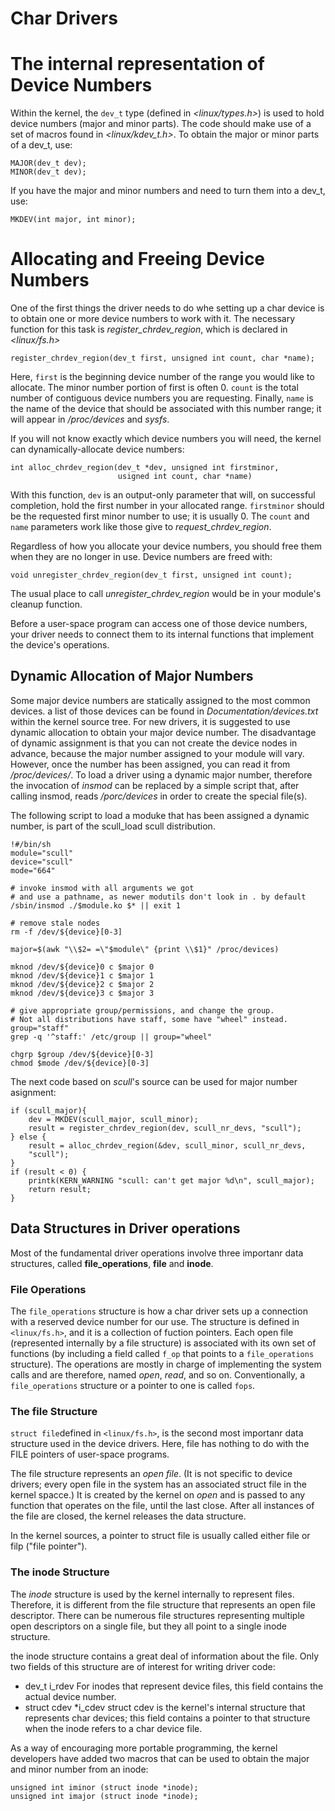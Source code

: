 # Char Drivers

# The internal representation of Device Numbers

Within the kernel, the ```dev_t``` type (defined in *<linux/types.h>*) is used to hold device numbers (major and minor parts).
The code should make use of a set of macros found in *<linux/kdev_t.h>*. To obtain the major or minor parts of a dev_t, use:

```
MAJOR(dev_t dev);
MINOR(dev_t dev);
```

If you have the major and minor numbers and need to turn them into a dev_t, use:

```
MKDEV(int major, int minor);
```

# Allocating and Freeing Device Numbers

One of the first things the driver needs to do whe setting up a char device is to obtain one or more device numbers to work with it. The necessary function for this task is *register_chrdev_region*, which is declared in *<linux/fs.h>*
 
```
register_chrdev_region(dev_t first, unsigned int count, char *name);
```

Here, ```first``` is the beginning device number of the range you would like to allocate. The minor number portion of first is often 0. ```count``` is the total number of contiguous device numbers you are requesting. Finally, ```name``` is the name of the device that should be associated with this number range; it will appear in */proc/devices* and *sysfs*.

If you will not know exactly which device numbers you will need, the kernel can dynamically-allocate device numbers:

```
int alloc_chrdev_region(dev_t *dev, unsigned int firstminor, 
                        usigned int count, char *name)
```

With this function, ```dev``` is an output-only parameter that will, on successful completion, hold the first number in your allocated range. ```firstminor``` should be the requested first minor number to use; it is usually 0. The ```count``` and ```name``` parameters work like those give to *request_chrdev_region*.

Regardless of how you allocate your device numbers, you should free them when they are no longer in use. Device numbers are freed with:

```
void unregister_chrdev_region(dev_t first, unsigned int count);
```

The usual place to call *unregister_chrdev_region* would be in your module's cleanup function.

Before a user-space program can access one of those device numbers, your driver needs to connect them to its internal functions that implement the device's operations.

## Dynamic Allocation of Major Numbers

Some major device numbers are statically assigned to the most common devices. a list of those devices can be found in *Documentation/devices.txt* within the kernel source tree.
For new drivers, it is suggested to use dynamic allocation to obtain your major device number. The disadvantage of dynamic assignment is that you can not create the device nodes in advance, because the major number assigned to your module will vary. However, once the number has been assigned, you can read it from */proc/devices/*.
To load a driver using a dynamic major number, therefore the invocation of *insmod* can be replaced by a simple script that, after calling insmod, reads */porc/devices* in order to create the special file(s).

The following script to load a moduke that has been assigned a dynamic number, is part of the scull_load scull distribution.

```
!#/bin/sh
module="scull"
device="scull"
mode="664"

# invoke insmod with all arguments we got
# and use a pathname, as newer modutils don't look in . by default
/sbin/insmod ./$module.ko $* || exit 1

# remove stale nodes
rm -f /dev/${device}[0-3]

major=$(awk "\\$2= =\"$module\" {print \\$1}" /proc/devices)

mknod /dev/${device}0 c $major 0
mknod /dev/${device}1 c $major 1
mknod /dev/${device}2 c $major 2
mknod /dev/${device}3 c $major 3

# give appropriate group/permissions, and change the group.
# Not all distributions have staff, some have "wheel" instead.
group="staff"
grep -q '^staff:' /etc/group || group="wheel"

chgrp $group /dev/${device}[0-3]
chmod $mode /dev/${device}[0-3]
```

The next code based on *scull*'s source can be used for major number asignment:

```
if (scull_major){
    dev = MKDEV(scull_major, scull_minor);
    result = register_chrdev_region(dev, scull_nr_devs, "scull");
} else {
    result = alloc_chrdev_region(&dev, scull_minor, scull_nr_devs,
    "scull");
}
if (result < 0) {
    printk(KERN_WARNING "scull: can't get major %d\n", scull_major);
    return result;
}
```
## Data Structures in Driver operations

Most of the fundamental driver operations involve three importanr data structures, called **file_operations**, **file** and **inode**. 

### File Operations
The ```file_operations``` structure is how a char driver sets up a connection with a reserved device number for our use. The structure is defined in ```<linux/fs.h>```, and it is a collection of fuction pointers. Each open file (represented internally by a file structure) is associated with its own set of functions (by including a field called ```f_op``` that points to a ```file_operations``` structure). The operations are mostly in charge of implementing the system calls and are therefore, named *open*, *read*, and so on. Conventionally, a ```file_operations``` structure or a pointer to one is called ```fops```.

### The file Structure
```struct file```defined in ```<linux/fs.h>```, is the second most importanr data structure used in the device drivers. Here, file has nothing to do with the FILE pointers of user-space programs.

The file structure represents an *open file*. (It is not specific to device drivers; every open file in the system has an associated struct file in the kernel spacce.) It is created by the kernel on *open* and is passed to any function that operates on the file, until the last close. After all instances of the file are closed, the kernel releases the data structure.

In the kernel sources, a pointer to struct file is usually called either file or filp ("file pointer").

### The inode Structure
The *inode* structure is used by the kernel internally to represent files. Therefore, it is different from the file structure that represents an open file descriptor. There can be numerous file structures representing multiple open descriptors on a single file, but they all point to a single inode structure.

the inode structure contains a great deal of information about the file. Only two fields of this structure are of interest for writing driver code:
- dev_t i_rdev
For inodes that represent device files, this field contains the actual device number.
- struct cdev *i_cdev
struct cdev is the kernel's internal structure that represents char devices; this field contains a pointer to that structure when the inode refers to a char device file.

As a way of encouraging more portable programming, the kernel developers have added two macros that can be used to obtain the major and minor number from an inode:

```
unsigned int iminor (struct inode *inode);
unsigned int imajor (struct inode *inode);
```